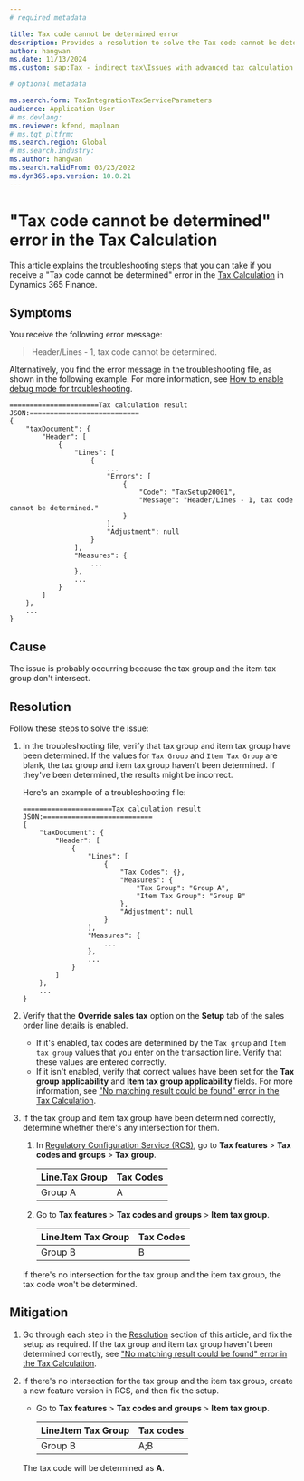 ```yaml
---
# required metadata

title: Tax code cannot be determined error
description: Provides a resolution to solve the Tax code cannot be determined error that occurs in the Tax Calculation.
author: hangwan
ms.date: 11/13/2024
ms.custom: sap:Tax - indirect tax\Issues with advanced tax calculation

# optional metadata

ms.search.form: TaxIntegrationTaxServiceParameters
audience: Application User
# ms.devlang: 
ms.reviewer: kfend, maplnan
# ms.tgt_pltfrm: 
ms.search.region: Global
# ms.search.industry: 
ms.author: hangwan
ms.search.validFrom: 03/23/2022
ms.dyn365.ops.version: 10.0.21
---
```

# "Tax code cannot be determined" error in the Tax Calculation

This article explains the troubleshooting steps that you can take if you receive a "Tax code cannot be determined" error in the [Tax Calculation](/dynamics365/finance/localizations/global/global-tax-calcuation-service-overview) in Dynamics 365 Finance.

## Symptoms

You receive the following error message:

> Header/Lines - 1, tax code cannot be determined.

Alternatively, you find the error message in the troubleshooting file, as shown in the following example. For more information, see [How to enable debug mode for troubleshooting](tcs-troubleshooting-enable-debug-mode.md).

```jsonc
======================Tax calculation result JSON:===========================
{
    "taxDocument": {
        "Header": [
            {
                "Lines": [
                    {
                        ...
                        "Errors": [
                            {
                                "Code": "TaxSetup20001",
                                "Message": "Header/Lines - 1, tax code cannot be determined."
                            }
                        ],
                        "Adjustment": null
                    }
                ],
                "Measures": {
                    ...
                },
                ...
            }
        ]
    },
    ...
}
```

## Cause

The issue is probably occurring because the tax group and the item tax group don't intersect.

## Resolution

Follow these steps to solve the issue:

1. In the troubleshooting file, verify that tax group and item tax group have been determined. If the values for `Tax Group` and `Item Tax Group` are blank, the tax group and item tax group haven't been determined. If they've been determined, the results might be incorrect.

    Here's an example of a troubleshooting file:

    ```jsonc
    ======================Tax calculation result JSON:===========================
    {
        "taxDocument": {
            "Header": [
                {
                    "Lines": [
                        {
                            "Tax Codes": {},
                            "Measures": {
                                "Tax Group": "Group A",
                                "Item Tax Group": "Group B"
                            },
                            "Adjustment": null
                        }
                    ],
                    "Measures": {
                        ...
                    },
                    ...
                }
            ]
        },
        ...
    }
    ```

2. Verify that the **Override sales tax** option on the **Setup** tab of the sales order line details is enabled.

    - If it's enabled, tax codes are determined by the `Tax group` and `Item tax group` values that you enter on the transaction line. Verify that these values are entered correctly.
    - If it isn't enabled, verify that correct values have been set for the **Tax group applicability** and **Item tax group applicability** fields. For more information, see ["No matching result could be found" error in the Tax Calculation](tcs-troubleshooting-no-matching-result.md).

3. If the tax group and item tax group have been determined correctly, determine whether there's any intersection for them.

    1. In [Regulatory Configuration Service (RCS)](/dynamics365/finance/localizations/global/rcs-overview), go to **Tax features** \> **Tax codes and groups** \> **Tax group**.

        | Line.Tax Group | Tax Codes |
        |----------------|-----------|
        | Group A        | A         |

    2. Go to **Tax features** \> **Tax codes and groups** \> **Item tax group**.

        | Line.Item Tax Group | Tax Codes |
        |---------------------|-----------|
        | Group B             | B         |

    If there's no intersection for the tax group and the item tax group, the tax code won't be determined.

## Mitigation

1. Go through each step in the [Resolution](#resolution) section of this article, and fix the setup as required. If the tax group and item tax group haven't been determined correctly, see ["No matching result could be found" error in the Tax Calculation](tcs-troubleshooting-no-matching-result.md).
2. If there's no intersection for the tax group and the item tax group, create a new feature version in RCS, and then fix the setup.

    - Go to **Tax features** \> **Tax codes and groups** \> **Item tax group**.

        | Line.Item Tax Group | Tax codes |
        |---------------------|-----------|
        | Group B             | A;B       |

    The tax code will be determined as **A**.
